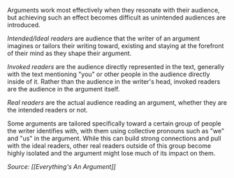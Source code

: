 Arguments work most effectively when they resonate with their audience, but achieving such an effect becomes difficult as unintended audiences are introduced.

*Intended/Ideal readers*  are audience that the writer of an argument imagines or tailors their writing toward, existing and staying at the forefront of their mind as they shape their argument.

*Invoked readers* are the audience directly represented in the text, generally with the text mentioning "you" or other people in the audience directly inside of it. Rather than the audience in the writer's head, invoked readers are the audience in the argument itself.

*Real readers* are the actual audience reading an argument, whether they are the intended readers or not.

Some arguments are tailored specifically toward a certain group of people the writer identifies with, with them using collective pronouns such as "we" and "us" in the argument. While this can build strong connections and pull with the ideal readers, other real readers outside of this group become highly isolated and the argument might lose much of its impact on them.

*Source: [[Everything's An Argument]]*